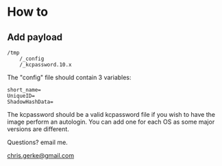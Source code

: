 # How to

## Add payload

```
/tmp
    /_config
    /_kcpassword.10.x 
```

The "config" file should contain 3 variables:

```
short_name=
UniqueID=
ShadowHashData=
```

The kcpassword should be a valid kcpassword file if you wish to have the image perform an autologin. You can add one for each OS as some major versions are different.

Questions? email me. 

chris.gerke@gmail.com